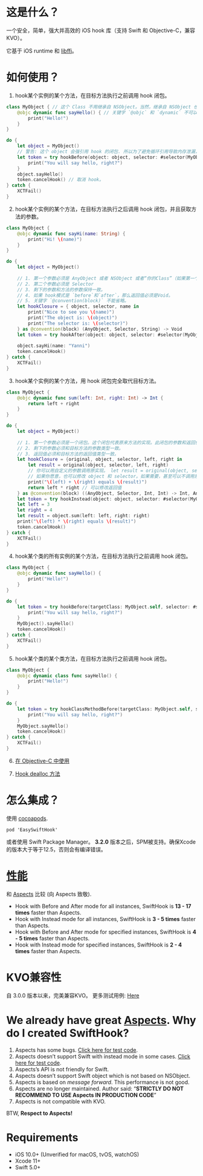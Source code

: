 # 这是什么？

一个安全，简单，强大并高效的 iOS hook 库（支持 Swift 和 Objective-C，兼容KVO）。

它基于 iOS runtime 和 [libffi](https://github.com/libffi/libffi)。

# 如何使用？

1. hook某个实例的某个方法，在目标方法执行之前调用 hook 闭包。

```swift
class MyObject { // 这个 Class 不用继承自 NSObject。当然，继承自 NSObject 也没问题。
    @objc dynamic func sayHello() { // 关键字 `@objc` 和 `dynamic` 不可以省略。
        print("Hello!")
    }
}

do {
    let object = MyObject()
    // 警告: 这个 object 会强引用 hook 的闭包. 所以为了避免循环引用导致内存泄漏，请确保 hook closure 不会强引用 object。 如果你想要在 hook closure 里访问object，请参考教程的第二步。
    let token = try hookBefore(object: object, selector: #selector(MyObject.sayHello)) {
        print("You will say hello, right?")
    }
    object.sayHello()
    token.cancelHook() // 取消 hook。
} catch {
    XCTFail()
}
```

2. hook某个实例的某个方法，在目标方法执行之后调用 hook 闭包，并且获取方法的参数。


```swift
class MyObject {
    @objc dynamic func sayHi(name: String) {
        print("Hi! \(name)")
    }
}

do {
    let object = MyObject()
    
    // 1. 第一个参数必须是 AnyObject 或者 NSObject 或者“你的Class”（如果第一个参数是“你的Class”，那么“你的Class”必须继承自 NSObject。否则会有编译错误 "XXX is not representable in Objective-C, so it cannot be used with '@convention(block)'"）
    // 2. 第二个参数必须是 Selector
    // 3. 剩下的参数和方法的参数保持一致。
    // 4. 如果 hook模式是 `before`和`after`，那么返回值必须是Void。
    // 5. 关键字 `@convention(block)` 不能省略。
    let hookClosure = { object, selector, name in
        print("Nice to see you \(name)")
        print("The object is: \(object)")
        print("The selector is: \(selector)")
    } as @convention(block) (AnyObject, Selector, String) -> Void
    let token = try hookAfter(object: object, selector: #selector(MyObject.sayHi), closure: hookClosure)
    
    object.sayHi(name: "Yanni")
    token.cancelHook()
} catch {
    XCTFail()
}
```

3. hook某个实例的某个方法，用 hook 闭包完全取代目标方法。

```swift
class MyObject {
    @objc dynamic func sum(left: Int, right: Int) -> Int {
        return left + right
    }
}

do {
    let object = MyObject()
    
    // 1. 第一个参数必须是一个闭包。这个闭包代表原来方法的实现。此闭包的参数和返回值必须和目标方法一致。
    // 2. 剩下的参数必须和目标方法的参数类型一致。
    // 3. 返回值必须和目标方法的返回值类型一致。
    let hookClosure = {original, object, selector, left, right in
        let result = original(object, selector, left, right)
        // 你可以用自定义的参数调用原实现。 let result = original(object, selector, 12, 27).
        // 如果你愿意，也可以修改 object 和 selector。如果需要，甚至可以不调用原实现。
        print("\(left) + \(right) equals \(result)")
        return left * right // 可以修改返回值
    } as @convention(block) ((AnyObject, Selector, Int, Int) -> Int, AnyObject, Selector, Int, Int) -> Int
    let token = try hookInstead(object: object, selector: #selector(MyObject.sum(left:right:)), closure: hookClosure)
    let left = 3
    let right = 4
    let result = object.sum(left: left, right: right)
    print("\(left) * \(right) equals \(result)")
    token.cancelHook()
} catch {
    XCTFail()
}
```

4. hook某个类的所有实例的某个方法，在目标方法执行之前调用 hook 闭包。


```swift
class MyObject {
    @objc dynamic func sayHello() {
        print("Hello!")
    }
}

do {
    let token = try hookBefore(targetClass: MyObject.self, selector: #selector(MyObject.sayHello)) {
        print("You will say hello, right?")
    }
    MyObject().sayHello()
    token.cancelHook()
} catch {
    XCTFail()
}
```

5. hook某个类的某个类方法，在目标方法执行之前调用 hook 闭包。

```swift
class MyObject {
    @objc dynamic class func sayHello() {
        print("Hello!")
    }
}

do {
    let token = try hookClassMethodBefore(targetClass: MyObject.self, selector: #selector(MyObject.sayHello)) {
        print("You will say hello, right?")
    }
    MyObject.sayHello()
    token.cancelHook()
} catch {
    XCTFail()
}
```

6. [在 Objective-C 中使用](../SwiftHookTests/OCAPITests)

7. [Hook dealloc 方法](../SwiftHookTests/SwiftAPITests)

# 怎么集成？

使用 [cocoapods](https://cocoapods.org/). 

```
pod 'EasySwiftHook'
```

或者使用 Swift Package Manager。 **3.2.0** 版本之后，SPM被支持。确保Xcode的版本大于等于12.5，否则会有编译错误。

# [性能](../Documents/PERFORMANCE.md)

和 [Aspects](https://github.com/steipete/Aspects) 比较 (向 Aspects 致敬).

* Hook with Before and After mode for all instances, SwiftHook is **13 - 17 times** faster than Aspects.
* Hook with Instead mode for all instances, SwiftHook is **3 - 5 times** faster than Aspects.
* Hook with Before and After mode for specified instances, SwiftHook is **4 - 5 times** faster than Aspects.
* Hook with Instead mode for specified instances, SwiftHook is **2 - 4 times** faster than Aspects.

# KVO兼容性

自 3.0.0 版本以来，完美兼容KVO。
更多测试用例: [Here](../SwiftHookTests/Main/CompatibilityTests.swift)

# We already have great [Aspects](https://github.com/steipete/Aspects). Why do I created SwiftHook?

1. Aspects has some bugs. [Click here for test code](../SwiftHookTests/AspectsTests/AspectsErrorTests.m).
2. Aspects doesn’t support Swift with instead mode in some cases. [Click here for test code](../SwiftHookTests/AspectsTests/AspectsSwiftTests.swift).
3. Aspects’s API is not friendly for Swift.
4. Aspects doesn’t support Swift object which is not based on NSObject.
5. Aspects is based on *message forward*. This performance is not good.
6. Aspects are no longer maintained. Author said: “**STRICTLY DO NOT RECOMMEND TO USE Aspects IN PRODUCTION CODE**”
7. Aspects is not compatible with KVO.

BTW, **Respect to Aspects!**

# Requirements

- iOS 10.0+ (Unverified for macOS, tvOS, watchOS)
- Xcode 11+
- Swift 5.0+
